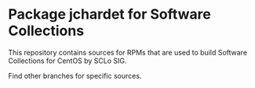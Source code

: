 # Package jchardet for Software Collections

This repository contains sources for RPMs that are used
to build Software Collections for CentOS by SCLo SIG.

Find other branches for specific sources.
